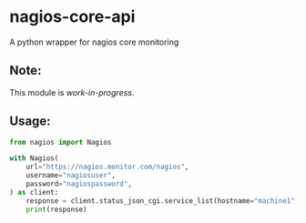 # nagios-core-api
A python wrapper for nagios core monitoring

## Note:
This module is *work-in-progress*.

## Usage:


```python
from nagios import Nagios

with Nagios(
    url="https://nagios.monitor.com/nagios",
    username="nagiosuser",
    password="nagiospassword",
) as client:
    response = client.status_json_cgi.service_list(hostname="machine1")
    print(response)
```
